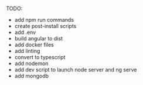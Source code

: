 TODO:

- add npm run commands
- create post-install scripts
- add .env
- build angular to dist
- add docker files
- add linting
- convert to typescript
- add nodemon
- add dev script to launch node server and ng serve
- add mongodb